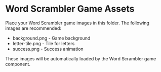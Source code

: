 # Word Scrambler Game Assets

Place your Word Scrambler game images in this folder. The following images are recommended:

- background.png - Game background
- letter-tile.png - Tile for letters
- success.png - Success animation

These images will be automatically loaded by the Word Scrambler game component.
